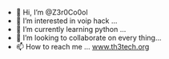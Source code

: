 - 👋 Hi, I’m @Z3r0Co0ol
- 👀 I’m interested in voip hack  ...
- 🌱 I’m currently learning  python ...
- 💞️ I’m looking to collaborate on every thing...
- 📫 How to reach me ... www.th3tech.org

<!---
Z3r0Co0ol/Z3r0Co0ol is a ✨ special ✨ repository because its `README.md` (this file) appears on your GitHub profile.
You can click the Preview link to take a look at your changes.
--->
